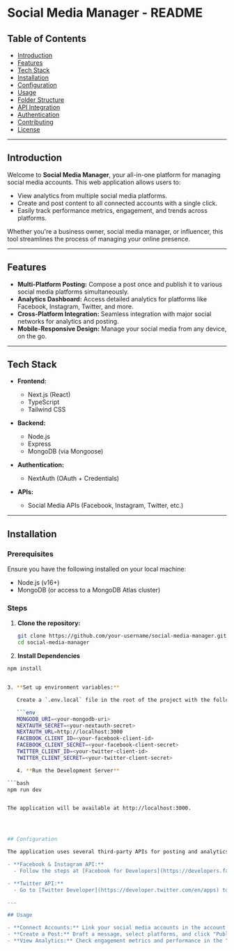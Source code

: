 # Social Media Manager - README

## Table of Contents
- [Introduction](#introduction)
- [Features](#features)
- [Tech Stack](#tech-stack)
- [Installation](#installation)
- [Configuration](#configuration)
- [Usage](#usage)
- [Folder Structure](#folder-structure)
- [API Integration](#api-integration)
- [Authentication](#authentication)
- [Contributing](#contributing)
- [License](#license)

---

## Introduction

Welcome to **Social Media Manager**, your all-in-one platform for managing social media accounts. This web application allows users to:
- View analytics from multiple social media platforms.
- Create and post content to all connected accounts with a single click.
- Easily track performance metrics, engagement, and trends across platforms.

Whether you're a business owner, social media manager, or influencer, this tool streamlines the process of managing your online presence.

---

## Features

- **Multi-Platform Posting:** Compose a post once and publish it to various social media platforms simultaneously.
- **Analytics Dashboard:** Access detailed analytics for platforms like Facebook, Instagram, Twitter, and more.
- **Cross-Platform Integration:** Seamless integration with major social networks for analytics and posting.
- **Mobile-Responsive Design:** Manage your social media from any device, on the go.

---

## Tech Stack

- **Frontend:**
  - Next.js (React)
  - TypeScript
  - Tailwind CSS

- **Backend:**
  - Node.js
  - Express
  - MongoDB (via Mongoose)

- **Authentication:**
  - NextAuth (OAuth + Credentials)
  
- **APIs:**
  - Social Media APIs (Facebook, Instagram, Twitter, etc.)

---

## Installation

### Prerequisites

Ensure you have the following installed on your local machine:

- Node.js (v16+)
- MongoDB (or access to a MongoDB Atlas cluster)

### Steps

1. **Clone the repository:**
   ```bash
   git clone https://github.com/your-username/social-media-manager.git
   cd social-media-manager

2. **Install Dependencies**

```bash
npm install


3. **Set up environment variables:**

   Create a `.env.local` file in the root of the project with the following content:

   ```env
   MONGODB_URI=<your-mongodb-uri>
   NEXTAUTH_SECRET=<your-nextauth-secret>
   NEXTAUTH_URL=http://localhost:3000
   FACEBOOK_CLIENT_ID=<your-facebook-client-id>
   FACEBOOK_CLIENT_SECRET=<your-facebook-client-secret>
   TWITTER_CLIENT_ID=<your-twitter-client-id>
   TWITTER_CLIENT_SECRET=<your-twitter-client-secret>

   4. **Run the Development Server**

```bash
npm run dev


The application will be available at http://localhost:3000.




## Configuration

The application uses several third-party APIs for posting and analytics. You'll need to create developer accounts and generate API keys for each platform.

- **Facebook & Instagram API:**
  - Follow the steps at [Facebook for Developers](https://developers.facebook.com/) to create an app and retrieve the `CLIENT_ID` and `CLIENT_SECRET`.

- **Twitter API:**
  - Go to [Twitter Developer](https://developer.twitter.com/en/apps) to register an app and get your API credentials.

---

## Usage

- **Connect Accounts:** Link your social media accounts in the account settings page.
- **Create a Post:** Draft a message, select platforms, and click "Publish."
- **View Analytics:** Check engagement metrics and performance in the "Analytics" tab.

